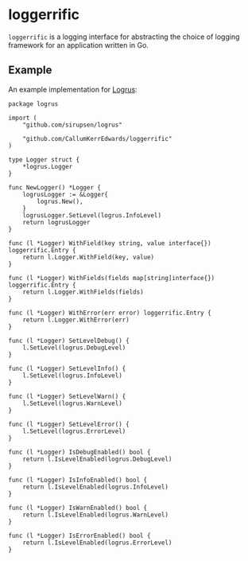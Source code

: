 # loggerrific
`loggerrific` is a logging interface for abstracting the choice of logging framework
for an application written in Go.

## Example

An example implementation for [Logrus](https://github.com/sirupsen/logrus):
```
package logrus

import (
	"github.com/sirupsen/logrus"

	"github.com/CallumKerrEdwards/loggerrific"
)

type Logger struct {
	*logrus.Logger
}

func NewLogger() *Logger {
	logrusLogger := &Logger{
		logrus.New(),
	}
	logrusLogger.SetLevel(logrus.InfoLevel)
	return logrusLogger
}

func (l *Logger) WithField(key string, value interface{}) loggerrific.Entry {
	return l.Logger.WithField(key, value)
}

func (l *Logger) WithFields(fields map[string]interface{}) loggerrific.Entry {
	return l.Logger.WithFields(fields)
}

func (l *Logger) WithError(err error) loggerrific.Entry {
	return l.Logger.WithError(err)
}

func (l *Logger) SetLevelDebug() {
	l.SetLevel(logrus.DebugLevel)
}

func (l *Logger) SetLevelInfo() {
	l.SetLevel(logrus.InfoLevel)
}

func (l *Logger) SetLevelWarn() {
	l.SetLevel(logrus.WarnLevel)
}

func (l *Logger) SetLevelError() {
	l.SetLevel(logrus.ErrorLevel)
}

func (l *Logger) IsDebugEnabled() bool {
	return l.IsLevelEnabled(logrus.DebugLevel)
}

func (l *Logger) IsInfoEnabled() bool {
	return l.IsLevelEnabled(logrus.InfoLevel)
}

func (l *Logger) IsWarnEnabled() bool {
	return l.IsLevelEnabled(logrus.WarnLevel)
}

func (l *Logger) IsErrorEnabled() bool {
	return l.IsLevelEnabled(logrus.ErrorLevel)
}

```
